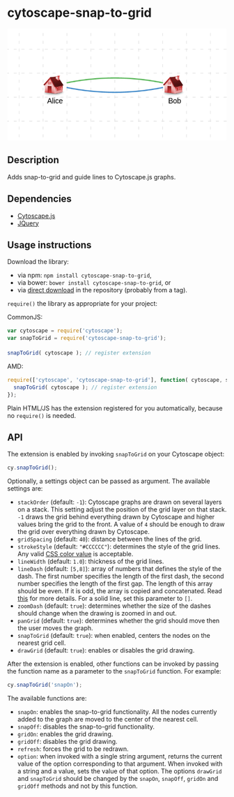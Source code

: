 cytoscape-snap-to-grid
================================================================================
![cytoscape-snap-to-grid][picture]

## Description

Adds snap-to-grid and guide lines to Cytoscape.js graphs.


## Dependencies

 * [Cytoscape.js]
 * [JQuery]


## Usage instructions

Download the library:
 * via npm: `npm install cytoscape-snap-to-grid`,
 * via bower: `bower install cytoscape-snap-to-grid`, or
 * via [direct download] in the repository (probably from a tag).

`require()` the library as appropriate for your project:

CommonJS:
```js
var cytoscape = require('cytoscape');
var snapToGrid = require('cytoscape-snap-to-grid');

snapToGrid( cytoscape ); // register extension
```

AMD:
```js
require(['cytoscape', 'cytoscape-snap-to-grid'], function( cytoscape, snapToGrid ){
  snapToGrid( cytoscape ); // register extension
});
```

Plain HTML/JS has the extension registered for you automatically, because no `require()` is needed.


## API

The extension is enabled by invoking `snapToGrid` on your Cytoscape object:

```js
cy.snapToGrid();
```

Optionally, a settings object can be passed as argument. The available settings are:

* `stackOrder` (default: `-1`): Cytoscape graphs are drawn on several layers on a stack. This setting adjust the position of the grid layer on that stack. `-1` draws the grid behind everything drawn by Cytoscape and higher values bring the grid to the front. A value of `4` should be enough to draw the grid over everything drawn by Cytoscape.
* `gridSpacing` (default: `40`): distance between the lines of the grid.
* `strokeStyle` (default: `"#CCCCCC"`): determines the style of the grid lines. Any valid [CSS color value] is acceptable.
* `lineWidth` (default: `1.0`): thickness of the grid lines.
* `lineDash` (default: `[5,8]`): array of numbers that defines the style of the dash. The first number specifies the length of the first dash, the second number specifies the length of the first gap. The length of this array should be even. If it is odd, the array is copied and concatenated. Read [this] for more details. For a solid line, set this parameter to `[]`.
* `zoomDash` (default: `true`): determines whether the size of the dashes should change when the drawing is zoomed in and out.
* `panGrid` (default: `true`): determines whether the grid should move then the user moves the graph.
* `snapToGrid` (default: `true`): when enabled, centers the nodes on the nearest grid cell.
* `drawGrid` (default: `true`): enables or disables the grid drawing.

After the extension is enabled, other functions can be invoked by passing the function name as a parameter to the `snapToGrid` function. For example:
```js
cy.snapToGrid('snapOn');
```

The available functions are:
* `snapOn`: enables the snap-to-grid functionality. All the nodes currently added to the graph are moved to the center of the nearest cell.
* `snapOff`: disables the snap-to-grid functionality.
* `gridOn`: enables the grid drawing.
* `gridOff`: disables the grid drawing.
* `refresh`: forces the grid to be redrawn.
* `option`: when invoked with a single string argument, returns the current value of the option corresponding to that argument. When invoked with a string and a value, sets the value of that option. The options `drawGrid` and `snapToGrid` should be changed by the `snapOn`, `snapOff`, `gridOn` and `gridOff` methods and not by this function.


[Cytoscape.js]: http://js.cytoscape.org/
[JQuery]: http://jquery.com/
[direct download]: /tags
[CSS color value]: https://developer.mozilla.org/en-US/docs/Web/CSS/color_value
[this]: https://developer.mozilla.org/en-US/docs/Web/API/CanvasRenderingContext2D/setLineDash
[picture]: /snap-to-grid.png
